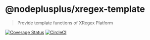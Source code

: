 # @nodeplusplus/xregex-template

> Provide template functions of XRegex Platform

[![Coverage Status](https://coveralls.io/repos/github/nodeplusplus/xregex-template/badge.svg)](https://coveralls.io/github/nodeplusplus/xregex-template)
[![CircleCI](https://circleci.com/gh/nodeplusplus/xregex-template.svg?style=svg)](https://circleci.com/gh/nodeplusplus/xregex-template)
